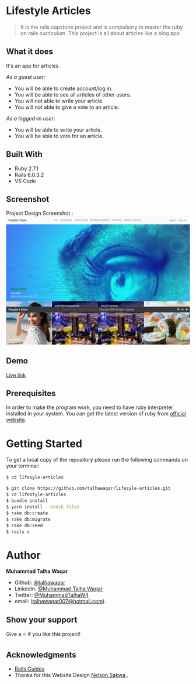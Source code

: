 # Lifestyle Articles

>  It is the rails capstone project and is compulsory to master the ruby on rails curriculum. This project is all about articles like a blog app.

## What it does

It's an app for articles.

*As a guest user:*

- You will be able  to create account/log in.
- You will be able to see all articles of other users.
- You will not able to write your article.
- You will not able to give a vote to an article.

*As a logged-in user:*

- You will be able to write your article.
- You will be able to vote for an article.

## Built With

- Ruby 2.7.1
- Rails 6.0.3.2
- VS Code

## Screenshot

Project Design Screenshot : ![Project Design](app/assets/images/home.jpg)

## Demo

[Live link](https://legendaryarticle.herokuapp.com/)

## Prerequisites

In order to make the program work, you need to have ruby interpreter installed in your system. You can get the latest version of ruby from [official website](https://www.ruby-lang.org/en/downloads/).

# Getting Started

To get a local copy of the repository please run the following commands on your terminal:

```
$ cd lifesyle-articles
```

```bash
$ git clone https://github.com/talhawaqar/lifesyle-articles.git
$ cd lifestyle-articles
$ bundle install
$ yarn install --check-files
$ rake db:create
$ rake db:migrate
$ rake db:seed
$ rails s
```

# Author

**Muhammad Talha Waqar**
- Github: [@talhawaqar](https://github.com/talhawaqar)
- Linkedin: [@Muhammad Talha Waqar](https://www.linkedin.com/in/talha-waqar-977257145/)
- Twitter: [@MuhammadTalhaW4](https://twitter.com/MuhammadTalhaW4)
- email: (talhawaqar007@hotmail.com).

## Show your support

Give a :star:️ if you like this project!

## Acknowledgments

- <a href="https://guides.rubyonrails.org/" target="_blank">Rails Guides</a>
- Thanks for this Website Design [Nelson Sakwa
](https://www.behance.net/sakwadesignstudio).

